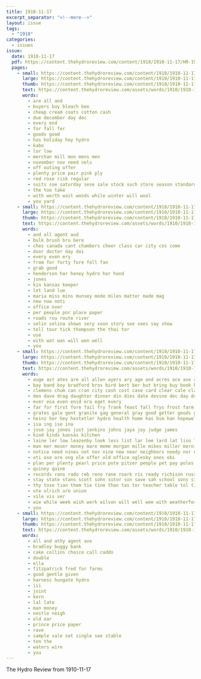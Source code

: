 ```yaml
---
title: 1910-11-17
excerpt_separator: "<!--more-->"
layout: issue
tags:
  - "1910"
categories:
  - issues
issue:
  date: 1910-11-17
  pdf: https://content.thehydroreview.com/content/1910/1910-11-17/HR-1910-11-17.pdf
  pages:
    - small: https://content.thehydroreview.com/content/1910/1910-11-17/small/HR-1910-11-17-01.jpg
      large: https://content.thehydroreview.com/content/1910/1910-11-17/large/HR-1910-11-17-01.jpg
      thumb: https://content.thehydroreview.com/content/1910/1910-11-17/thumbnails/HR-1910-11-17-01.jpg
      text: https://content.thehydroreview.com/assets/words/1910/1910-11-17/HR-1910-11-17-01.txt
      words:
        - are all and
        - buyers buy bleach bee
        - cheap cream coats cotton cash
        - due december day dec
        - every end
        - for fall fer
        - goods good
        - has holiday hoy hydro
        - kabo
        - lor low
        - merchan mill mon mens men
        - november nov need nels
        - off outing offer
        - plenty price pair pink ply
        - red rose risk regular
        - suits soe saturday sese sale stock such store season standard
        - the too take
        - with worth wait woods while winter will wool
        - you yard
    - small: https://content.thehydroreview.com/content/1910/1910-11-17/small/HR-1910-11-17-02.jpg
      large: https://content.thehydroreview.com/content/1910/1910-11-17/large/HR-1910-11-17-02.jpg
      thumb: https://content.thehydroreview.com/content/1910/1910-11-17/thumbnails/HR-1910-11-17-02.jpg
      text: https://content.thehydroreview.com/assets/words/1910/1910-11-17/HR-1910-11-17-02.txt
      words:
        - and all agent aud
        - bulk brush bru bere
        - ches canada cant chambers cheer class car city cos come
        - door doctor day doi
        - every even ery
        - from for forty fore foll fan
        - grab good
        - henderson har honey hydro hor hand
        - jones
        - kin kansas keeper
        - let land lue
        - maria miss mins munsey mode miles matter made mag
        - new now noti
        - office over
        - per people por place paper
        - roads rou route river
        - selin selina shows sery soon story see sees say show
        - tell tour tick thompson the thai tor
        - use
        - with wat was will won well
        - you
    - small: https://content.thehydroreview.com/content/1910/1910-11-17/small/HR-1910-11-17-03.jpg
      large: https://content.thehydroreview.com/content/1910/1910-11-17/large/HR-1910-11-17-03.jpg
      thumb: https://content.thehydroreview.com/content/1910/1910-11-17/thumbnails/HR-1910-11-17-03.jpg
      text: https://content.thehydroreview.com/assets/words/1910/1910-11-17/HR-1910-11-17-03.txt
      words:
        - auge ast ates are all allen ayers ary age and acres ace ave acar ath albin arms
        - bay band boy bradford bros bird bert ber but bring buy book bailey bas blackwell burkhalter beal buc bine both business birth big bars bank been bene breed brunk back bry bowls bristow blanke boyl branch baldy books better baby
        - clemens chum can cran city cash cost case card clear cale clark caddo church county colorado count come chronic cedar crawford center chante change cutie came colo corn candies chambers cesar col cold chie cattle clinton call close
        - den dave drag daughter dinner din dies date devine dec day down doze days
        - ever esa even enid era eget every
        - far for first fore fail fry frank feast fall frys frost farm from front friday fees few found fremont
        - grates gale gent granite gag general gray good getter goods grade
        - heinz her hey hostetler hydro health home has him han hopewell hope harts had hud hume house hing held high hardware hold
        - isa ing ise ina
        - jose jay jones just jenkins johns jaya joy judge james
        - kind kinds kansas kitchen
        - laine ler low leazenby look less list lar lee lard lat liso like line light loth lace last live
        - man mer moser money mare meme morgan mille mikes miller morning munday mat moa miles meats mas mos mor miss monday merry mort mince meer missouri mel monsell muncie mens men moore made more mali mission meyer mary mulberry
        - notice need nines not nov nine new near neighbors needy nor note nims nice noon noy now nee night nye november
        - oti ose ore ong ole offer old office oglesby ones obi
        - plan per plenty pearl price pote pitzer people pet pay poles plett past pee prairie pha public prayer peet page pie pies pruett place patte
        - quiney quine
        - records rans rado reb reno rane roark ris ready richison russian rary rita rot range rin rae rate rek raw rey robertson
        - stay state stans scott sohn sutor son save sah school sons simmons socie sarah smith south settle sheriff sick six stalk store surprise second salad stock star supply sunny stan ship service soe sip shreck sugar she shultz saturday sunday share steel ser speed seal seo san see sale
        - thy tose tian them tie tine than tas tor teacher table tol tin triplett thi tobacco thal town the
        - ute ulrich ure union
        - vile vis ver
        - wie while week wish work wilson will well wee with weatherford was wheat wait weg weather west white wife wil winters woods wind want working
        - you
    - small: https://content.thehydroreview.com/content/1910/1910-11-17/small/HR-1910-11-17-04.jpg
      large: https://content.thehydroreview.com/content/1910/1910-11-17/large/HR-1910-11-17-04.jpg
      thumb: https://content.thehydroreview.com/content/1910/1910-11-17/thumbnails/HR-1910-11-17-04.jpg
      text: https://content.thehydroreview.com/assets/words/1910/1910-11-17/HR-1910-11-17-04.txt
      words:
        - all and athy agent ave
        - bradley buggy bank
        - cake collins choice call caddo
        - double
        - ella
        - fitzpatrick fred for farms
        - good gentle given
        - harness hungate hydro
        - iii
        - joint
        - kern
        - lal late
        - man money
        - nestle neigh
        - old oar
        - prince price paper
        - rave
        - sample sale set single see stable
        - ten the
        - waters wire
        - you
---
```


The Hydro Review from 1910-11-17

<!--more-->

